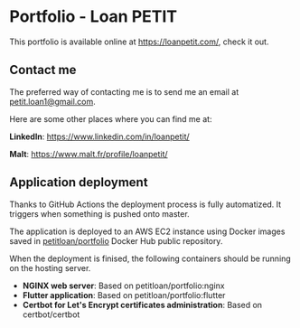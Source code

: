 # Portfolio - Loan PETIT

This portfolio is available online at <https://loanpetit.com/>, check it out.

## Contact me

The preferred way of contacting me is to send me an email at <petit.loan1@gmail.com>.

Here are some other places where you can find me at:

**LinkedIn**: <https://www.linkedin.com/in/loanpetit/>

**Malt**: <https://www.malt.fr/profile/loanpetit/>

## Application deployment

Thanks to GitHub Actions the deployment process is fully automatized.
It triggers when something is pushed onto master.

The application is deployed to an AWS EC2 instance using Docker images saved in
[petitloan/portfolio](https://hub.docker.com/r/petitloan/portfolio/) Docker Hub public repository.

When the deployment is finised, the following containers should be running on the hosting server.

- **NGINX web server**: Based on petitloan/portfolio:nginx
- **Flutter application**: Based on petitloan/portfolio:flutter
- **Certbot for Let's Encrypt certificates administration**: Based on certbot/certbot
